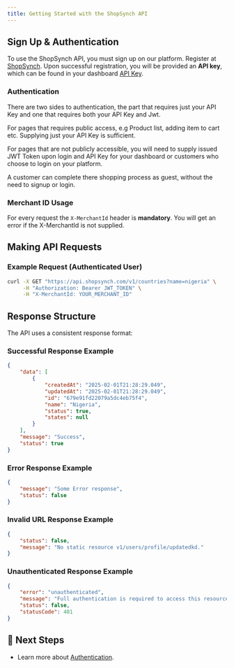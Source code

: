 ```yaml
---
title: Getting Started with the ShopSynch API
---
```



## Sign Up & Authentication
To use the ShopSynch API, you must sign up on our platform. Register at [ShopSynch](https://shopsynch.com/signup). Upon successful registration, you will be provided an **API key**, which can be found in your dashboard  [API Key](https://shopsynch.com/dashboard/api-keys).

### **Authentication**
There are two sides to authentication, the part that requires just your API Key and one that requires both your API Key and Jwt.

For pages that requires public access, e.g Product list, adding item to cart etc. Supplying just your API Key is sufficient.

For pages that are not publicly accessible, you will need to supply issued JWT Token upon login and API Key for your dashboard or customers who choose to login on your platform.

A customer can complete there shopping process as guest, without the need to signup or login.

### **Merchant ID Usage**
For every request the `X-MerchantId` header is **mandatory**. You will get an error if the X-MerchantId is not supplied. 



## Making API Requests
### **Example Request (Authenticated User)**
```bash
curl -X GET "https://api.shopsynch.com/v1/countries?name=nigeria" \
     -H "Authorization: Bearer JWT_TOKEN" \
     -H "X-MerchantId: YOUR_MERCHANT_ID"
```

## Response Structure
The API uses a consistent response format:

### **Successful Response Example**
```json
{
    "data": [
        {
            "createdAt": "2025-02-01T21:28:29.049",
            "updatedAt": "2025-02-01T21:28:29.049",
            "id": "679e91fd22079a5dc4eb75f4",
            "name": "Nigeria",
            "status": true,
            "states": null
        }
    ],
    "message": "Success",
    "status": true
}
```

### **Error Response Example**
```json
{
    "message": "Some Error response",
    "status": false
}
```


### **Invalid URL Response Example**
```json
{
    "status": false,
    "message": "No static resource v1/users/profile/updatedkd."
}
```


### **Unauthenticated Response Example**
```json
{
    "error": "unauthenticated",
    "message": "Full authentication is required to access this resource",
    "status": false,
    "statusCode": 401
}
```

## 🚀 Next Steps
- Learn more about [Authentication](authentication.md).
